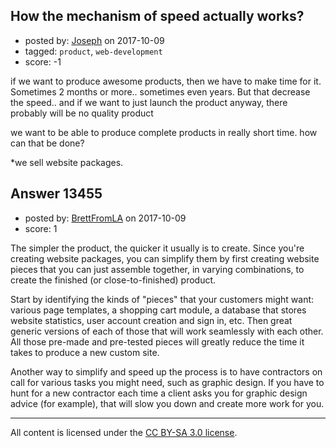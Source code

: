 ## How the mechanism of speed actually works?

- posted by: [Joseph](https://stackexchange.com/users/8367900/joseph) on 2017-10-09
- tagged: `product`, `web-development`
- score: -1

if we want to produce awesome products, then we have to make time for it. Sometimes 2 months or more.. sometimes even years. But that decrease the speed.. and if we want to just launch the product anyway, there probably will be no quality product </br>

we want to be able to produce complete products in really short time. how can that be done?

*we sell website packages. 


## Answer 13455

- posted by: [BrettFromLA](https://stackexchange.com/users/2813127/brettfromla) on 2017-10-09
- score: 1

The simpler the product, the quicker it usually is to create. Since you're creating website packages, you can simplify them by first creating website pieces that you can just assemble together, in varying combinations, to create the finished (or close-to-finished) product.

Start by identifying the kinds of "pieces" that your customers might want: various page templates, a shopping cart module, a database that stores website statistics, user account creation and sign in, etc. Then great generic versions of each of those that will work seamlessly with each other. All those pre-made and pre-tested pieces will greatly reduce the time it takes to produce a new custom site.

Another way to simplify and speed up the process is to have contractors on call for various tasks you might need, such as graphic design. If you have to hunt for a new contractor each time a client asks you for graphic design advice (for example), that will slow you down and create more work for you.



---

All content is licensed under the [CC BY-SA 3.0 license](https://creativecommons.org/licenses/by-sa/3.0/).
